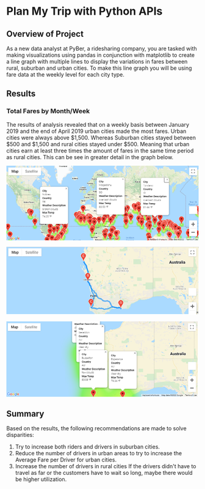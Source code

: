 # Plan My Trip with Python APIs

## Overview of Project
As a new data analyst at PyBer, a ridesharing company, you are tasked with making visualizations using pandas in conjunction with matplotlib to create a line graph with multiple lines to display the variations in fares between rural, suburban and urban cities. To make this line graph you will be using fare data at the weekly level for each city type.

## Results

### Total Fares by Month/Week
The results of analysis revealed that on a weekly basis between January 2019 and the end of April 2019 urban cities made the most fares. Urban cities were always above $1,500. Whereas Suburban cities stayed between $500 and $1,500  and rural cities stayed under $500. Meaning that urban cities earn at least three times the amount of fares in the same time period as rural cities. This can be see in greater detail in the graph below. 

![WeatherPy_vacation_map.png](https://github.com/AprilVilmin/World_Weather_Analysis/blob/main/Vacation_Search/WeatherPy_vacation_map.png)




![WeatherPy_travel_map.png](https://github.com/AprilVilmin/World_Weather_Analysis/blob/main/Vacation_Itinerary/WeatherPy_travel_map.png)

![WeatherPy_travel_map_markers.png](https://github.com/AprilVilmin/World_Weather_Analysis/blob/main/Vacation_Itinerary/WeatherPy_travel_map_markers.png)

## Summary
Based on the results, the following recommendations are made to solve disparities:

1. Try to increase both riders and drivers in suburban cities.
2. Reduce the number of drivers in urban areas to try to increase the Average Fare per Driver for urban cities.
3. Increase the number of drivers in rural cities If the drivers didn't have to travel as far or the customers have to wait so long, maybe there would be higher utilization.
